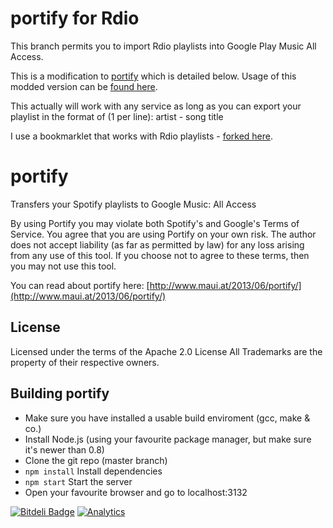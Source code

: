 portify for Rdio
=======

This branch permits you to import Rdio playlists into Google Play Music All Access.

This is a modification to [portify](https://github.com/mauimauer/portify) which is detailed below. Usage of this modded version can be [found here](http://srccd.com/posts/transfer-your-rdio-playlists-to-google-play-music-all-access#showhow).

This actually will work with any service as long as you can export your playlist in the format of (1 per line):
artist - song title

I use a bookmarklet that works with Rdio playlists - [forked here](https://gist.github.com/srccd/5938636).


portify
=======

Transfers your Spotify playlists to Google Music: All Access

By using Portify you may violate both Spotify's and Google's Terms of Service. You agree that
you are using Portify on your own risk. The author does not accept liability (as far as permitted by law) for any loss arising from any use of this tool.
If you choose not to agree to these terms, then you may not use this tool.

You can read about portify here: [http://www.maui.at/2013/06/portify/](http://www.maui.at/2013/06/portify/)

License
-------

Licensed under the terms of the Apache 2.0 License
All Trademarks are the property of their respective owners.

Building portify
----------------
* Make sure you have installed a usable build enviroment (gcc, make & co.)
* Install Node.js (using your favourite package manager, but make sure it's newer than 0.8)
* Clone the git repo (master branch)
* `npm install` Install dependencies
* `npm start` Start the server
* Open your favourite browser and go to localhost:3132

[![Bitdeli Badge](https://d2weczhvl823v0.cloudfront.net/mauimauer/portify/trend.png)](https://bitdeli.com/free "Bitdeli Badge")
[![Analytics](https://ga-beacon.appspot.com/UA-374323-19/portify/README?pixel)](https://github.com/igrigorik/ga-beacon)
